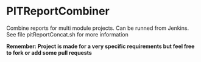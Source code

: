 # PITReportCombiner
Combine reports for multi module projects.
Can be runned from Jenkins. See file pitReportConcat.sh for more information


<strong>Remember: Project is made for a very specific requirements but feel free to fork or add some pull requests<strong>
